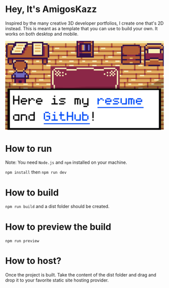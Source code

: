 # Hey, It's AmigosKazz

Inspired by the many creative 3D developer portfolios, I create one that's 2D instead.
This is meant as a template that you can use to build your own. It works on both desktop
and mobile.

![A screenshot of the project](./developerportfoliothumbnail.png)


# How to run

Note: You need `Node.js` and `npm` installed on your machine.

`npm install` then `npm run dev`

# How to build

`npm run build` and a dist folder should be created.

# How to preview the build

`npm run preview`

# How to host?

Once the project is built. Take the content of the dist folder and drag and drop it
to your favorite static site hosting provider.
